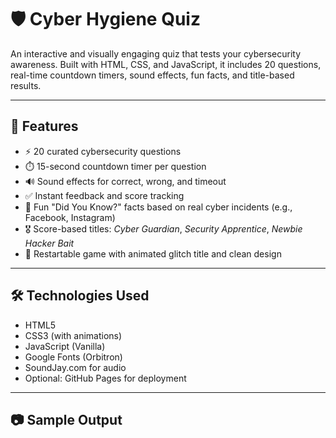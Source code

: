 # 🛡️ Cyber Hygiene Quiz

An interactive and visually engaging quiz that tests your cybersecurity awareness. Built with HTML, CSS, and JavaScript, it includes 20 questions, real-time countdown timers, sound effects, fun facts, and title-based results.

---

## 🚀 Features

- ⚡ 20 curated cybersecurity questions  
- ⏱️ 15-second countdown timer per question  
- 🔊 Sound effects for correct, wrong, and timeout  
- ✅ Instant feedback and score tracking  
- 🧠 Fun "Did You Know?" facts based on real cyber incidents (e.g., Facebook, Instagram)  
- 🎖️ Score-based titles: *Cyber Guardian*, *Security Apprentice*, *Newbie Hacker Bait*  
- 🔁 Restartable game with animated glitch title and clean design

---

## 🛠️ Technologies Used

- HTML5  
- CSS3 (with animations)  
- JavaScript (Vanilla)  
- Google Fonts (Orbitron)  
- SoundJay.com for audio  
- Optional: GitHub Pages for deployment

---

## 📷 Sample Output
